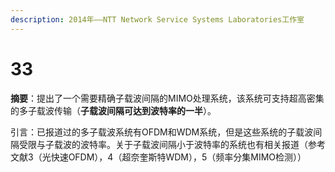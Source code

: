 ```yaml
---
description: 2014年——NTT Network Service Systems Laboratories工作室
---
```


# 33

**摘要**：提出了一个需要精确子载波间隔的MIMO处理系统，该系统可支持超高密集的多子载波传输（**子载波间隔可达到波特率的一半**）。

引言：已报道过的多子载波系统有OFDM和WDM系统，但是这些系统的子载波间隔受限与子载波的波特率。关于子载波间隔小于波特率的系统也有相关报道（参考文献3（光快速OFDM），4（超奈奎斯特WDM），5（频率分集MIMO检测））

